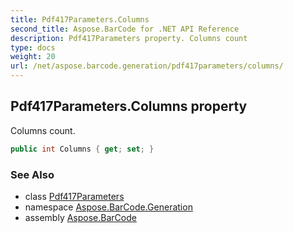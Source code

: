 ```yaml
---
title: Pdf417Parameters.Columns
second_title: Aspose.BarCode for .NET API Reference
description: Pdf417Parameters property. Columns count
type: docs
weight: 20
url: /net/aspose.barcode.generation/pdf417parameters/columns/
---
```

## Pdf417Parameters.Columns property

Columns count.

```csharp
public int Columns { get; set; }
```

### See Also

* class [Pdf417Parameters](../)
* namespace [Aspose.BarCode.Generation](../../../aspose.barcode.generation/)
* assembly [Aspose.BarCode](../../../)


